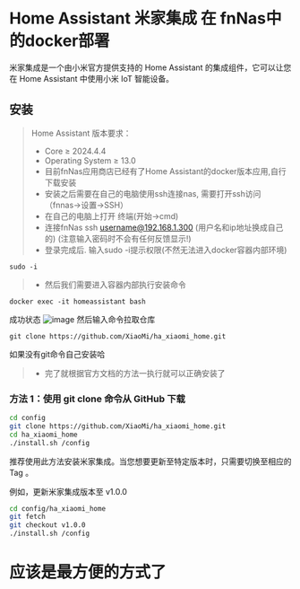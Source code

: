 # Home Assistant 米家集成 在 fnNas中的docker部署

米家集成是一个由小米官方提供支持的 Home Assistant 的集成组件，它可以让您在 Home Assistant 中使用小米 IoT 智能设备。

## 安装

> Home Assistant 版本要求：
>
> - Core $\geq$ 2024.4.4
> - Operating System $\geq$ 13.0
> - 目前fnNas应用商店已经有了Home Assistant的docker版本应用,自行下载安装
> - 安装之后需要在自己的电脑使用ssh连接nas, 需要打开ssh访问（fnnas->设置->SSH）
> - 在自己的电脑上打开 终端(开始->cmd)
> - 连接fnNas     ssh username@192.168.1.300    (用户名和ip地址换成自己的) (注意输入密码时不会有任何反馈显示!)
> - 登录完成后. 输入sudo -i提示权限(不然无法进入docker容器内部环境)
```
sudo -i
```
> - 然后我们需要进入容器内部执行安装命令
```
docker exec -it homeassistant bash
```
成功状态
![image](https://github.com/user-attachments/assets/7e02b2c9-65ca-494b-b41f-cd0829ed1a36)
然后输入命令拉取仓库
```
git clone https://github.com/XiaoMi/ha_xiaomi_home.git
```
如果没有git命令自己安装哈

> - 完了就根据官方文档的方法一执行就可以正确安装了

### 方法 1：使用 git clone 命令从 GitHub 下载

```bash
cd config
git clone https://github.com/XiaoMi/ha_xiaomi_home.git
cd ha_xiaomi_home
./install.sh /config
```

推荐使用此方法安装米家集成。当您想要更新至特定版本时，只需要切换至相应的 Tag 。

例如，更新米家集成版本至 v1.0.0

```bash
cd config/ha_xiaomi_home
git fetch
git checkout v1.0.0
./install.sh /config
```
# 应该是最方便的方式了


